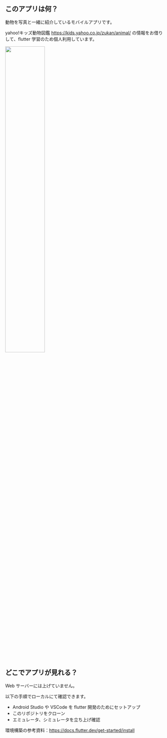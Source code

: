 ## このアプリは何？

動物を写真と一緒に紹介しているモバイルアプリです。

yahoo!キッズ動物図鑑 https://kids.yahoo.co.jp/zukan/animal/
の情報をお借りして、flutter 学習のため個人利用しています。

<img src="https://github.com/kakimotos/animal_cards/assets/91932952/96bfbf40-cc71-4006-af56-6516a9ca0cfa" width="50%">

## どこでアプリが見れる？

Web サーバーには上げていません。

以下の手順でローカルにて確認できます。

- Android Studio や VSCode を flutter 開発のためにセットアップ
- このリポジトリをクローン
- エミュレータ、シミュレータを立ち上げ確認

環境構築の参考資料：https://docs.flutter.dev/get-started/install


